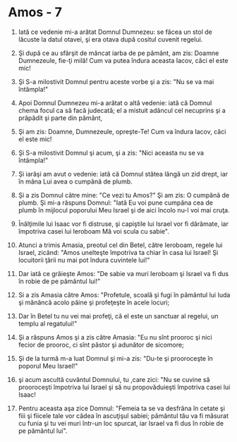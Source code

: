 # Amos - 7

1. Iată ce vedenie mi-a arătat Domnul Dumnezeu: se făcea un stol de lăcuste la datul otavei, şi era otava după cositul cuvenit regelui. 

2. Şi după ce au sfârşit de mâncat iarba de pe pământ, am zis: Doamne Dumnezeule, fie-ţi milă! Cum va putea îndura aceasta Iacov, căci el este mic! 

3. Şi S-a milostivit Domnul pentru aceste vorbe şi a zis: "Nu se va mai întâmpla!" 

4. Apoi Domnul Dumnezeu mi-a arătat o altă vedenie: iată că Domnul chema focul ca să facă judecată; el a mistuit adâncul cel necuprins şi a prăpădit şi parte din pământ, 

5. Şi am zis: Doamne, Dumnezeule, opreşte-Te! Cum va îndura Iacov, căci el este mic! 

6. Şi S-a milostivit Domnul şi acum, şi a zis: "Nici aceasta nu se va întâmpla!" 

7. Şi iarăşi am avut o vedenie: iată că Domnul stătea lângă un zid drept, iar în mâna Lui avea o cumpănă de plumb. 

8. Şi a zis Domnul către mine: "Ce vezi tu Amos?" Şi am zis: O cumpănă de plumb. Şi mi-a răspuns Domnul: "Iată Eu voi pune cumpăna cea de plumb în mijlocul poporului Meu Israel şi de aici încolo nu-l voi mai cruţa. 

9. Înălţimile lui Isaac vor fi distruse, şi capiştile lui Israel vor fi dărâmate, iar împotriva casei lui Ieroboam Mă voi scula cu sabie". 

10. Atunci a trimis Amasia, preotul cel din Betel, către Ieroboam, regele lui Israel, zicând: "Amos unelteşte împotriva ta chiar în casa lui Israel! Şi locuitorii ţării nu mai pot îndura cuvintele lui!" 

11. Dar iată ce grăieşte Amos: "De sabie va muri Ieroboam şi Israel va fi dus în robie de pe pământul lui!" 

12. Si a zis Amasia către Amos: "Profetule, scoală şi fugi în pământul lui Iuda şi mănâncă acolo pâine şi profeţeşte în acele locuri; 

13. Dar în Betel tu nu vei mai profeţi, că el este un sanctuar al regelui, un templu al regatului!" 

14. Şi a răspuns Amos şi a zis către Amasia: "Eu nu sînt prooroc şi nici fecior de prooroc, ci sînt păstor şi adunător de sicomore; 

15. Şi de la turmă m-a luat Domnul şi mi-a zis: "Du-te şi prooroceşte în poporul Meu Israel!" 

16. şi acum ascultă cuvântul Domnului, tu ,care zici: "Nu se cuvine să prooroceşti împotriva lui Israel şi să nu propovăduieşti împotriva casei lui Isaac! 

17. Pentru aceasta aşa zice Domnul: "Femeia ta se va desfrâna în cetate şi fiii şi fiicele tale vor cădea în ascuţişul sabiei; pământul tău va fi măsurat cu funia şi tu vei muri într-un loc spurcat, iar Israel va fi dus în robie de pe pământul lui". 

